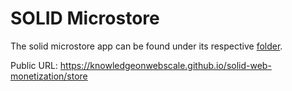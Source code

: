 # SOLID Microstore
The solid microstore app can be found under its respective [folder](./solid-microstore).

Public URL: https://knowledgeonwebscale.github.io/solid-web-monetization/store